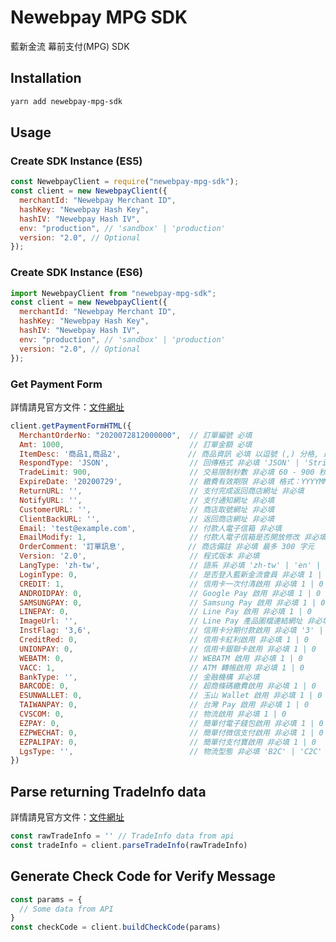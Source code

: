# Newebpay MPG SDK

藍新金流 幕前支付(MPG) SDK

## Installation

```bash
yarn add newebpay-mpg-sdk
```

## Usage

### Create SDK Instance (ES5)

```javascript
const NewebpayClient = require("newebpay-mpg-sdk");
const client = new NewebpayClient({
  merchantId: "Newebpay Merchant ID",
  hashKey: "Newebpay Hash Key",
  hashIV: "Newebpay Hash IV",
  env: "production", // 'sandbox' | 'production'
  version: "2.0", // Optional
});
```

### Create SDK Instance (ES6)

```javascript
import NewebpayClient from "newebpay-mpg-sdk";
const client = new NewebpayClient({
  merchantId: "Newebpay Merchant ID",
  hashKey: "Newebpay Hash Key",
  hashIV: "Newebpay Hash IV",
  env: "production", // 'sandbox' | 'production'
  version: "2.0", // Optional
});
```

### Get Payment Form

詳情請見官方文件：[文件網址](https://www.newebpay.com/website/Page/download_file?name=NewebPay_Online%20Payment-Foreground%20Scenario%20API%20Specification_NDNF-1.0.1.pdf)

```javascript
client.getPaymentFormHTML({
  MerchantOrderNo: "2020072812000000",  // 訂單編號 必填
  Amt: 1000,                            // 訂單金額 必填
  ItemDesc: '商品1,商品2',               // 商品資訊 必填 以逗號 (,) 分格, 最多 50 字元
  RespondType: 'JSON',                  // 回傳格式 非必填 'JSON' | 'String'
  TradeLimit: 900,                      // 交易限制秒數 非必填 60 - 900 秒
  ExpireDate: '20200729',               // 繳費有效期限 非必填 格式：YYYYMMDD
  ReturnURL: '',                        // 支付完成返回商店網址 非必填
  NotifyURL: '',                        // 支付通知網址 非必填
  CustomerURL: '',                      // 商店取號網址 非必填
  ClientBackURL: '',                    // 返回商店網址 非必填
  Email: 'test@example.com',            // 付款人電子信箱 非必填
  EmailModify: 1,                       // 付款人電子信箱是否開放修改 非必填 1 | 0
  OrderComment: '訂單訊息',              // 商店備註 非必填 最多 300 字元
  Version: '2.0',                       // 程式版本 非必填
  LangType: 'zh-tw',                    // 語系 非必填 'zh-tw' | 'en' | 'jp'
  LoginType: 0,                         // 是否登入藍新金流會員 非必填 1 | 0
  CREDIT: 1,                            // 信用卡一次付清啟用 非必填 1 | 0
  ANDROIDPAY: 0,                        // Google Pay 啟用 非必填 1 | 0
  SAMSUNGPAY: 0,                        // Samsung Pay 啟用 非必填 1 | 0
  LINEPAY: 0,                           // Line Pay 啟用 非必填 1 | 0
  ImageUrl: '',                         // Line Pay 產品圖檔連結網址 非必填
  InstFlag: '3,6',                      // 信用卡分期付款啟用 非必填 '3' | '6' | '12' | '18' | '24' | '30'
  CreditRed: 0,                         // 信用卡紅利啟用 非必填 1 | 0
  UNIONPAY: 0,                          // 信用卡銀聯卡啟用 非必填 1 | 0
  WEBATM: 0,                            // WEBATM 啟用 非必填 1 | 0
  VACC: 1,                              // ATM 轉帳啟用 非必填 1 | 0
  BankType: '',                         // 金融機構 非必填
  BARCODE: 0,                           // 超商條碼繳費啟用 非必填 1 | 0
  ESUNWALLET: 0,                        // 玉山 Wallet 啟用 非必填 1 | 0
  TAIWANPAY: 0,                         // 台灣 Pay 啟用 非必填 1 | 0
  CVSCOM: 0,                            // 物流啟用 非必填 1 | 0
  EZPAY: 0,                             // 簡單付電子錢包啟用 非必填 1 | 0
  EZPWECHAT: 0,                         // 簡單付微信支付啟用 非必填 1 | 0
  EZPALIPAY: 0,                         // 簡單付支付寶啟用 非必填 1 | 0
  LgsType: '',                          // 物流型態 非必填 'B2C' | 'C2C'
})
```

## Parse returning TradeInfo data

詳情請見官方文件：[文件網址](https://www.newebpay.com/website/Page/download_file?name=NewebPay_Online%20Payment-Foreground%20Scenario%20API%20Specification_NDNF-1.0.1.pdf)

```javascript
const rawTradeInfo = '' // TradeInfo data from api
const tradeInfo = client.parseTradeInfo(rawTradeInfo)
```

## Generate Check Code for Verify Message

```javascript
const params = {
  // Some data from API
}
const checkCode = client.buildCheckCode(params)
```
